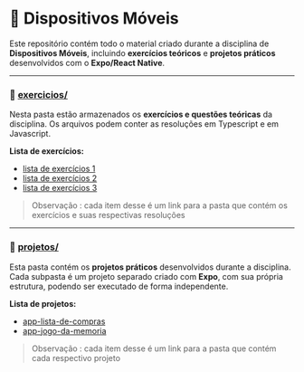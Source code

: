 # 📱 Dispositivos Móveis

Este repositório contém todo o material criado durante a disciplina de **Dispositivos Móveis**, incluindo **exercícios teóricos** e **projetos práticos** desenvolvidos com o **Expo/React Native**.

---

### 🔸 [exercicios/](./exercicios)

Nesta pasta estão armazenados os **exercícios e questões teóricas** da disciplina. Os arquivos podem conter as resoluções em Typescript e em Javascript.

**Lista de exercícios:**
- [lista de exercícios 1](./exercicios/src/exercicio-01/)
- [lista de exercícios 2](./exercicios/src/exercicio-02/)
- [lista de exercícios 3](./exercicios/src/exercicio-03/)


> Observação : cada item desse é um link para a pasta que contém os exercícios e suas respectivas resoluções   

---

### 🔸 [projetos/](./projetos)

Esta pasta contém os **projetos práticos** desenvolvidos durante a disciplina. Cada subpasta é um projeto separado criado com **Expo**, com sua própria estrutura, podendo ser executado de forma independente.

**Lista de projetos:**
- [app-lista-de-compras](./projetos/app-lista-de-compras)
- [app-jogo-da-memoria](./projetos/app-jogo-da-memoria)


> Observação : cada item desse é um link para a pasta que contém cada respectivo  projeto   